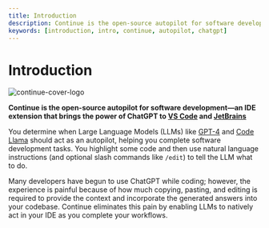```yaml
---
title: Introduction
description: Continue is the open-source autopilot for software development
keywords: [introduction, intro, continue, autopilot, chatgpt]
---
```


# Introduction

![continue-cover-logo](/img/continue-cover-logo.png)

**Continue is the open-source autopilot for software development—an IDE extension that brings the power of ChatGPT to [VS Code](https://marketplace.visualstudio.com/items?itemName=Continue.continue) and [JetBrains](https://plugins.jetbrains.com/plugin/22707-continue-extension)**

You determine when Large Language Models (LLMs) like [GPT-4](https://openai.com/research/gpt-4) and [Code Llama](https://about.fb.com/news/2023/08/code-llama-ai-for-coding/) should act as an autopilot, helping you complete software development tasks. You highlight some code and then use natural language instructions (and optional slash commands like `/edit`) to tell the LLM what to do.

Many developers have begun to use ChatGPT while coding; however, the experience is painful because of how much copying, pasting, and editing is required to provide the context and incorporate the generated answers into your codebase. Continue eliminates this pain by enabling LLMs to natively act in your IDE as you complete your workflows.